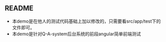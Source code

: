 ## README
* 本demo是在他人的测试代码基础上加以修改的，只需要看src/app/test下的文件即可。
* 本demo是针对Q-A-system后台系统的前段angular简单前端测试


